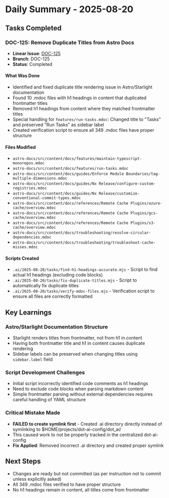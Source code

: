 # Daily Summary - 2025-08-20

## Tasks Completed

### DOC-125: Remove Duplicate Titles from Astro Docs
- **Linear Issue**: [DOC-125](https://linear.app/nxdev/issue/DOC-125/remove-duplicate-titles)
- **Branch**: DOC-125
- **Status**: Completed

#### What Was Done
- Identified and fixed duplicate title rendering issue in Astro/Starlight documentation
- Found 10 .mdoc files with h1 headings in content that duplicated frontmatter titles
- Removed h1 headings from content where they matched frontmatter titles
- Special handling for `features/run-tasks.mdoc`: Changed title to "Tasks" and preserved "Run Tasks" as sidebar label
- Created verification script to ensure all 349 .mdoc files have proper structure

#### Files Modified
- `astro-docs/src/content/docs/features/maintain-typescript-monorepos.mdoc`
- `astro-docs/src/content/docs/features/run-tasks.mdoc`
- `astro-docs/src/content/docs/guides/Enforce Module Boundaries/tag-multiple-dimensions.mdoc`
- `astro-docs/src/content/docs/guides/Nx Release/configure-custom-registries.mdoc`
- `astro-docs/src/content/docs/guides/Nx Release/customize-conventional-commit-types.mdoc`
- `astro-docs/src/content/docs/references/Remote Cache Plugins/azure-cache/overview.mdoc`
- `astro-docs/src/content/docs/references/Remote Cache Plugins/gcs-cache/overview.mdoc`
- `astro-docs/src/content/docs/references/Remote Cache Plugins/s3-cache/overview.mdoc`
- `astro-docs/src/content/docs/troubleshooting/resolve-circular-dependencies.mdoc`
- `astro-docs/src/content/docs/troubleshooting/troubleshoot-cache-misses.mdoc`

#### Scripts Created
- `.ai/2025-08-20/tasks/find-h1-headings-accurate.mjs` - Script to find actual h1 headings (excluding code blocks)
- `.ai/2025-08-20/tasks/fix-duplicate-titles.mjs` - Script to automatically fix duplicate titles
- `.ai/2025-08-20/tasks/verify-mdoc-files.mjs` - Verification script to ensure all files are correctly formatted

## Key Learnings

### Astro/Starlight Documentation Structure
- Starlight renders titles from frontmatter, not from h1 in content
- Having both frontmatter title and h1 in content causes duplicate rendering
- Sidebar labels can be preserved when changing titles using `sidebar.label` field

### Script Development Challenges
- Initial script incorrectly identified code comments as h1 headings
- Need to exclude code blocks when parsing markdown content
- Simple frontmatter parsing without external dependencies requires careful handling of YAML structure

### Critical Mistake Made
- **FAILED to create symlink first** - Created .ai directory directly instead of symlinking to $HOME/projects/dot-ai-config/dot_ai/
- This caused work to not be properly tracked in the centralized dot-ai-config
- **Fix Applied**: Removed incorrect .ai directory and created proper symlink

## Next Steps
- Changes are ready but not committed (as per instruction not to commit unless explicitly asked)
- All 349 .mdoc files verified to have proper structure
- No h1 headings remain in content, all titles come from frontmatter